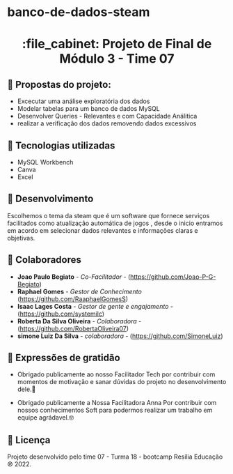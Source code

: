 # banco-de-dados-steam
<h1 align="center">:file_cabinet: Projeto de Final de Módulo 3 - Time 07</h1>

## :memo: Propostas do projeto:
* Excecutar uma análise exploratória dos dados
* Modelar tabelas para um banco de dados MySQL
* Desenvolver Queries - Relevantes e com Capacidade Análitica 
* realizar a verificação dos dados removendo dados excessivos

## :wrench: Tecnologias utilizadas
* MySQL Workbench
* Canva
* Excel

## :rocket: Desenvolvimento
Escolhemos o tema da steam que é um software que fornece serviços facilitados como atualização automática de jogos , desde o inicio 
entramos em acordo em selecionar dados relevantes e informações claras e objetivas. 


## :handshake: Colaboradores
* **Joao Paulo Begiato** - *Co-Facilitador* - (https://github.com/Joao-P-G-Begiato)
* **Raphael Gomes** - *Gestor de Conhecimento* (https://github.com/RaaphaelGomesS)
* **Isaac Lages Costa** - *Gestor de gente e engajamento* - (https://github.com/systemilc)
* **Roberta Da Silva Oliveira** - *Colaboradora* - (https://github.com/RobertaOliveira07)
* **simone Luiz Da Silva** - *colaboradora* - (https://github.com/SimoneLuiz)

## 🎁 Expressões de gratidão

* Obrigado publicamente  ao nosso Facilitador Tech por contribuir com momentos de motivação e sanar dúvidas do projeto 
no desenvolvimento dele.📢 

* Obrigado publicamente a Nossa Facilitadora Anna Por contribuir com nossos conhecimentos Soft para
podermos realizar um trabalho em equipe agrádavel.🤓

## 📄 Licença
Projeto desenvolvido pelo time 07 - Turma 18 - bootcamp Resilia Educação ℗ 2022. 
